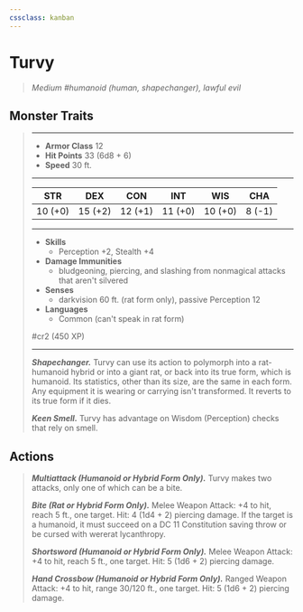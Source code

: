 ```yaml
---
cssclass: kanban
---
```


# Turvy
>*Medium #humanoid (human, shapechanger), lawful evil*
## Monster Traits
>___
>- **Armor Class** 12
>- **Hit Points** 33 (6d8 + 6)
>- **Speed** 30 ft.
>___
>|STR|DEX|CON|INT|WIS|CHA|
>|:---:|:---:|:---:|:---:|:---:|:---:|
>|10 (+0)|15 (+2)|12 (+1)|11 (+0)|10 (+0)|8 (-1)|
>___
>- **Skills**
>	 - Perception +2, Stealth +4
>- **Damage Immunities**
>	 - bludgeoning, piercing, and slashing from nonmagical attacks that aren't silvered
>- **Senses**
>	 - darkvision 60 ft. (rat form only), passive Perception 12
>- **Languages**
>	 - Common (can't speak in rat form)
>
> #cr2 (450 XP)
>___
>***Shapechanger.*** Turvy can use its action to polymorph into a rat-humanoid hybrid or into a giant rat, or back into its true form, which is humanoid. Its statistics, other than its size, are the same in each form. Any equipment it is wearing or carrying isn't transformed. It reverts to its true form if it dies.  
>
>***Keen Smell.*** Turvy has advantage on Wisdom (Perception) checks that rely on smell.  
>
## Actions
>***Multiattack (Humanoid or Hybrid Form Only).*** Turvy makes two attacks, only one of which can be a bite.  
>
>***Bite (Rat or Hybrid Form Only).*** Melee Weapon Attack: +4 to hit, reach 5 ft., one target. Hit: 4 (1d4 + 2) piercing damage. If the target is a humanoid, it must succeed on a DC 11 Constitution saving throw or be cursed with wererat lycanthropy.  
>
>***Shortsword (Humanoid or Hybrid Form Only).*** Melee Weapon Attack: +4 to hit, reach 5 ft., one target. Hit: 5 (1d6 + 2) piercing damage.  
>
>***Hand Crossbow (Humanoid or Hybrid Form Only).*** Ranged Weapon Attack: +4 to hit, range 30/120 ft., one target. Hit: 5 (1d6 + 2) piercing damage.